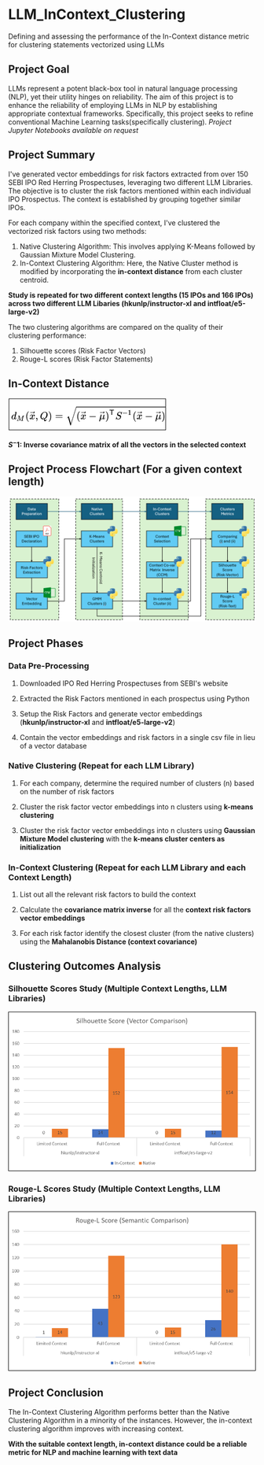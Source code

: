 # LLM_InContext_Clustering
Defining and assessing the performance of the In-Context distance metric for clustering statements vectorized using LLMs

## Project Goal

LLMs represent a potent black-box tool in natural language processing (NLP), yet their utility hinges on reliability. The aim of this project is to enhance the reliability of employing LLMs in NLP by establishing appropriate contextual frameworks. Specifically, this project seeks to refine conventional Machine Learning tasks(specifically clustering).
*Project Jupyter Notebooks available on request*

## Project Summary

I've generated vector embeddings for risk factors extracted from over 150 SEBI IPO Red Herring Prospectuses, leveraging two different LLM Libraries. The objective is to cluster the risk factors mentioned within each individual IPO Prospectus. The context is established by grouping together similar IPOs.

For each company within the specified context, I've clustered the vectorized risk factors using two methods:

1) Native Clustering Algorithm: This involves applying K-Means followed by Gaussian Mixture Model Clustering.
2) In-Context Clustering Algorithm: Here, the Native Cluster method is modified by incorporating the **in-context distance** from each cluster centroid.

**Study is repeated for two different context lengths (15 IPOs and 166 IPOs) across two different LLM Libaries (hkunlp/instructor-xl and intfloat/e5-large-v2)**

The two clustering algorithms are compared on the quality of their clustering performance:

1) Silhouette scores (Risk Factor Vectors)
2) Rouge-L scores (Risk Factor Statements) 

## In-Context Distance
![](Mahalanobis_Distance.png)

**$S^-1$: Inverse covariance matrix of all the vectors in the selected context**

## Project Process Flowchart (For a given context length)
![](Project_Flowchart.png)

## Project Phases

### Data Pre-Processing

1) Downloaded IPO Red Herring Prospectuses from SEBI's website

2) Extracted the Risk Factors mentioned in each prospectus using Python

3) Setup the Risk Factors and generate vector embeddings (**hkunlp/instructor-xl** and **intfloat/e5-large-v2**)

4) Contain the vector embeddings and risk factors in a single csv file in lieu of a vector database

### Native Clustering (Repeat for each LLM Library)

1) For each company, determine the required number of clusters (n) based on the number of risk factors

2) Cluster the risk factor vector embeddings into n clusters using **k-means clustering**

3) Cluster the risk factor vector embeddings into n clusters using **Gaussian Mixture Model clustering** with the **k-means cluster centers as initialization**

### In-Context Clustering (Repeat for each LLM Library and each Context Length)

1) List out all the relevant risk factors to build the context

2) Calculate the **covariance matrix inverse** for all the **context risk factors vector embeddings**

3) For each risk factor identify the closest cluster (from the native clusters) using the **Mahalanobis Distance (context covariance)**

## Clustering Outcomes Analysis

### Silhouette Scores Study (Multiple Context Lengths, LLM Libraries)
![](Silhouette_Scores.png)

### Rouge-L Scores Study (Multiple Context Lengths, LLM Libraries)
![](Rouge_L_Scores.png)

## Project Conclusion

The In-Context Clustering Algorithm performs better than the Native Clustering Algorithm in a minority of the instances.
However, the in-context clustering algorithm improves with increasing context.

**With the suitable context length, in-context distance could be a reliable metric for NLP and machine learning with text data**